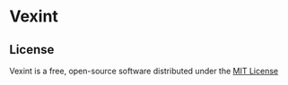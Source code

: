 # Vexint

## License

Vexint is a free, open-source software distributed under the [MIT License](LICENSE.txt)
